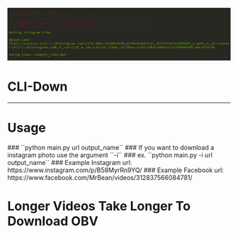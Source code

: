<p align='center'>
  <img src='https://github.com/RustyBalboadev/CLI-Down/blob/master/CLI-Down.png'>
  <h1>CLI-Down</h1><hr>
  <h1>Usage</h1>
### ``python main.py url output_name``
### If you want to download a instagram photo use the argument ``-i``
### ex. ``python main.py -i url output_name``
### Example Instagram url: https://www.instagram.com/p/B58MyrRn9YQ/
### Example Facebook url: https://www.facebook.com/MrBean/videos/312837566084781/

# Longer Videos Take Longer To Download OBV
